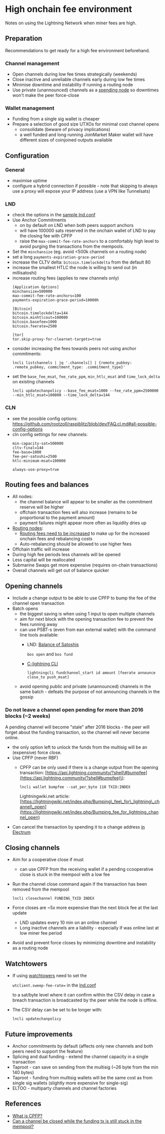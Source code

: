 # High onchain fee environment

Notes on using the Lightning Network when miner fees are high.

## Preparation

Recommendations to get ready for a high fee environment beforehand.

### Channel management

* Open channels during low fee times strategically \(weekends\)
* Close inactive and unreliable channels early during low fee times
* Minimise downtime and instability if running a routing node
* Use private \(unannounced\) channels as a [spending node](../node-types/nodetype.spending.md) so downtimes won't make the peer force-close  

### Wallet management

* Funding from a single sig wallet is cheaper
* Prepare a selection of good size UTXOs for minimal cost channel opens
  * consolidate \(beware of privacy implications\)
  * a well funded and long running JoinMarket Maker wallet will have different sizes of coinjoined outputs available

## Configuration

### General
* maximise uptime
* configure a hybrid connection if possible - note that skipping to always use a proxy will expose your IP address (use a VPN like Tunnelsats)

### LND
* check the options in the [sample lnd.conf](https://github.com/lightningnetwork/lnd/blob/master/sample-lnd.conf)
* Use Anchor Commitments
  * on by default on LND when both peers support anchors
  * will have 100000 sats reserved in the onchain wallet of LND to pay the closing fee with CPFP
  * raise the `max-commit-fee-rate-anchors` to a comfortably high level to avoid purging the transactions from the mempools.
* Set the `minchansize` (eg. avoid &lt;500k channels on a routing node\)
* set a long `payments-expiration-grace-period`
* increase the CLTV delta: `bitcoin.timelockdelta` from the default 80
* increase the smallest HTLC the node is willing to send out (in millisatoshi)
* increase routing fees (applies to new channels only)
  ```
  [Application Options]
  minchansize=500000
  max-commit-fee-rate-anchors=100
  payments-expiration-grace-period=10000h
  
  [Bitcoin]
  bitcoin.timelockdelta=144
  bitcoin.minhtlcout=100000
  bitcoin.basefee=1000
  bitcoin.feerate=2500

  [tor]
  tor.skip-proxy-for-clearnet-targets=true
  ```
* consider increasing the fees towards peers not using anchor commitments:
  ```
  lncli listchannels | jq '.channels[] | {remote_pubkey: .remote_pubkey, commitment_type: .commitment_type}'
  ```
* set the `base_fee_msat`, `fee_rate_ppm`, `min_htlc_msat` and `time_lock_delta` on existing channels
  ```
  lncli updatechanpolicy --base_fee_msat=1000 --fee_rate_ppm=2500000 --min_htlc_msat=100000 --time_lock_delta=144
  ```
### CLN
* see the possible config options: https://github.com/rootzoll/raspiblitz/blob/dev/FAQ.cl.md#all-possible-config-options
* cln config settings for new channels:
  ```
  min-capacity-sat=500000
  cltv-final=144
  fee-base=1000
  fee-per-satoshi=2500
  htlc-minimum-msat=100000

  always-use-proxy=true
  ```

## Routing fees and balances

* All nodes:
  * the channel balance will appear to be smaller as the commitment reserve will be higher
  * offchain transaction fees will also increase \(remains to be proportional to the payment amount\)
  * payment failures might appear more often as liquidity dries up
* [Routing nodes](../node-types/nodetype.routing.md):
  * [Routing fees need to be increased](../advanced-tools/fees.md) to make up for the increased onchain fees and rebalancing costs
  * Auto-rebalancing should be allowed to use higher fees
* Offchain traffic will increase
* During high fee periods less channels will be opened
* Less capital will be reallocated
* Submarine Swaps get more expensive \(requires on-chain transactions\)
* Overall channels will get out of balance quicker

## Opening channels

* Include a change output to be able to use CPFP to bump the fee of the channel open transaction
* Batch opens
  * the biggest saving is when using 1 input to open multiple channels
  * aim for next block with the opening transaction fee to prevent the fees running away
  * can use PSBT-s \(even from ean external wallet\) with the command line tools available:
    * LND: [Balance of Satoshis](https://github.com/alexbosworth/balanceofsatoshis#howtos)  

      `bos open` and `bos fund`

    * [C-lightning CLI](https://lightning.readthedocs.io/lightning-fundchannel_start.7.html#)  

      `lightningcli fundchannel_start id amount [feerate announce close_to push_msat]`
  * avoid opening public and private \(unannounced\) channels in the same batch - defeats the purpose of not announcing channels in the gossip

### Do not leave a channel open pending for more than 2016 blocks \(~2 weeks\)

A pending channel will become "stale" after 2016 blocks - the peer will forget about the funding transaction, so the channel will never become online.

* the only option left to unlock the funds from the multisig will be an \(expensive\) force close.
* Use CPFP \(never RBF\)
  * CPFP can be only used if there is a change output from the opening transaction:  [https://api.lightning.community/?shell\#bumpfee](https://api.lightning.community/?shell#bumpfee)\):  

    `lncli wallet bumpfee --sat_per_byte 110 TXID:INDEX`  

    Lightningwiki.net article:  [https://lightningwiki.net/index.php/Bumping\_fee\_for\_lightning\_channel\_open](https://lightningwiki.net/index.php/Bumping_fee_for_lightning_channel_open)
* Can cancel the transaction by spending it to a change address [in Electrum](restorelndonchainfundsinelectrum.md#manage-the-lnd-onchain-funds-in-electrum-wallet)

## Closing channels

* Aim for a cooperative close if must 
  * can use CPFP from the receiving wallet if a pending ccooperative close is stuck in the mempool with a low fee
* Run the channel close command again if the transaction has been removed from the mempool  

  `lncli closechannel FUNDING_TXID INDEX`

* Force closes are ~5x more expensive than the next block fee at the last update
  * LND updates every 10 min on an online channel
  * Long inactive channels are a liability - especially if was online last at low miner fee period
* Avoid and prevent force closes by minimizing downtime and instability as a routing node

## Watchtowers

* If using [watchtowers](../advanced-tools/watchtower.md) need to set the  

  `wtclient.sweep-fee-rate=` in the [lnd.conf](https://github.com/lightningnetwork/lnd/blob/a36c95f7325d3941306ac4dfff0f2363fbb8e66d/sample-lnd.conf#L857)  

  to a sat/byte level where it can confirm within the CSV delay in case a breach transaction is broadcasted by the peer while the node is offline.

* The CSV delay can be set to be longer with:  

  `lncli updatechanpolicy`

## Future improvements

* Anchor commitments by default \(affects only new channels and both peers need to support the feature\)
* Splicing and dual funding - extend the channel capacity in a single transaction
* Taproot - can save on sending from the multisig \(~26 byte from the min 140 bytes\)
* Taproot - funding from multisig wallets will be the same cost as from single sig wallets (slightly more expensive for single-sig)
* ELTOO - multiparty channels and channel factories

## References

* [What is CPFP?](https://bitcoinops.org/en/topics/cpfp/)
* [Can a channel be closed while the funding tx is still stuck in the mempool?](https://bitcoin.stackexchange.com/questions/102180/can-a-channel-be-closed-while-the-funding-tx-is-still-stuck-in-the-mempool)

